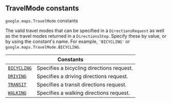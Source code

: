 
<h2 id="TravelMode">TravelMode constants</h2>
<p>
<code><span itemprop="path">google.maps</span>.<span itemprop="name">TravelMode</span></code>
constants
</p>
<p>The valid travel modes that can be specified in a <code>DirectionsRequest</code> as well as the travel modes returned in a <code>DirectionsStep</code>. Specify these by value, or by using the constant's name. For example, <code>'BICYCLING'</code> or <code>google.maps.TravelMode.BICYCLING</code>.</p>
<div class="devsite-table-wrapper"><table class="constants responsive" summary="TravelMode constants">
<thead>
<tr><th colspan="2">Constants</th>
</tr></thead>
<tbody>
<tr id="TravelMode.BICYCLING">
<td itemprop="property"><code><a class="secret-link" href="#TravelMode.BICYCLING"><span>BICYCLING</span></a></code></td>
<td>Specifies a bicycling directions request.</td>
</tr>
<tr id="TravelMode.DRIVING">
<td itemprop="property"><code><a class="secret-link" href="#TravelMode.DRIVING"><span>DRIVING</span></a></code></td>
<td>Specifies a driving directions request.</td>
</tr>
<tr id="TravelMode.TRANSIT">
<td itemprop="property"><code><a class="secret-link" href="#TravelMode.TRANSIT"><span>TRANSIT</span></a></code></td>
<td>Specifies a transit directions request.</td>
</tr>
<tr id="TravelMode.WALKING">
<td itemprop="property"><code><a class="secret-link" href="#TravelMode.WALKING"><span>WALKING</span></a></code></td>
<td>Specifies a walking directions request.</td>
</tr>
</tbody>
</table></div>
<script src="replace_links.js"></script>

